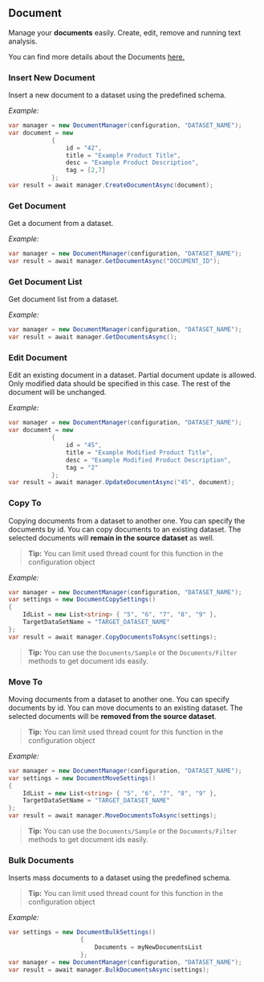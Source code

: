 ## Document

Manage your **documents** easily. Create, edit, remove and running text analysis.

You can find more details about the Documents [here.](/docs/api/{{docversion}}/document)

### Insert New Document

Insert a new document to a dataset using the predefined schema.

_Example:_

```cs
var manager = new DocumentManager(configuration, "DATASET_NAME");
var document = new
            {
                id = "42",
                title = "Example Product Title",
                desc = "Example Product Description",
                tag = [2,7]
            };
var result = await manager.CreateDocumentAsync(document);
```

### Get Document

Get a document from a dataset.

_Example:_

```cs
var manager = new DocumentManager(configuration, "DATASET_NAME");
var result = await manager.GetDocumentAsync("DOCUMENT_ID");
```

### Get Document List

Get document list from a dataset.

_Example:_

```cs
var manager = new DocumentManager(configuration, "DATASET_NAME");
var result = await manager.GetDocumentsAsync();
```

### Edit Document

Edit an existing document in a dataset. Partial document update is allowed. Only modified data should be specified in this case. The rest of the document will be unchanged.
 

_Example:_

```cs
var manager = new DocumentManager(configuration, "DATASET_NAME");
var document = new
            {
                id = "45",
                title = "Example Modified Product Title",
                desc = "Example Modified Product Description",
                tag = "2"
            };
var result = await manager.UpdateDocumentAsync("45", document);
```

### Copy To
Copying documents from a dataset to another one. You can specify the documents by id. You can copy documents to an existing dataset.
The selected documents will **remain in the source dataset** as well.

> **Tip:** You can limit used thread count for this function in the configuration object

_Example:_

```cs
var manager = new DocumentManager(configuration, "DATASET_NAME");
var settings = new DocumentCopySettings()
{
    IdList = new List<string> { "5", "6", "7", "8", "9" },
    TargetDataSetName = "TARGET_DATASET_NAME"
};
var result = await manager.CopyDocumentsToAsync(settings);
```

> **Tip:** You can use the `Documents/Sample` or the `Documents/Filter` methods to get document ids easily.

### Move To

Moving documents from a dataset to another one. You can specify documents by id. You can move documents to an existing dataset. 
The selected documents will be **removed from the source dataset**.

> **Tip:** You can limit used thread count for this function in the configuration object

_Example:_

```cs
var manager = new DocumentManager(configuration, "DATASET_NAME");
var settings = new DocumentMoveSettings()
{
    IdList = new List<string> { "5", "6", "7", "8", "9" },
    TargetDataSetName = "TARGET_DATASET_NAME"
};
var result = await manager.MoveDocumentsToAsync(settings);
```

> **Tip:** You can use the `Documents/Sample` or the `Documents/Filter` methods to get document ids easily.


### Bulk Documents

Inserts mass documents to a dataset using the predefined schema.

> **Tip:** You can limit used thread count for this function in the configuration object

_Example:_

```cs
var settings = new DocumentBulkSettings()
                    {
                        Documents = myNewDocumentsList
                    };
var manager = new DocumentManager(configuration, "DATASET_NAME");
var result = await manager.BulkDocumentsAsync(settings);
```